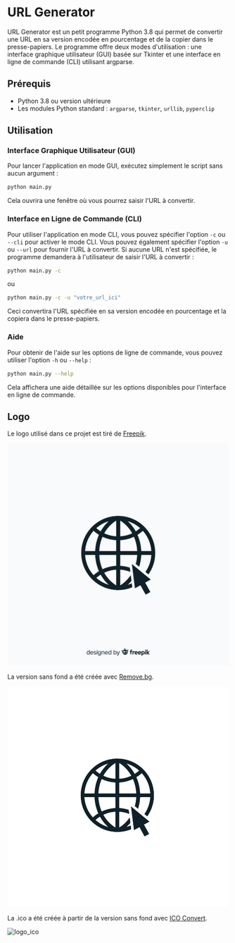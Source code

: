 # URL Generator

URL Generator est un petit programme Python 3.8 qui permet de convertir une URL en sa version encodée en pourcentage et
de la copier dans le presse-papiers. Le programme offre deux modes d'utilisation : une interface graphique utilisateur
(GUI) basée sur Tkinter et une interface en ligne de commande (CLI) utilisant argparse.

## Prérequis

- Python 3.8 ou version ultérieure
- Les modules Python standard : `argparse`, `tkinter`, `urllib`, `pyperclip`

## Utilisation

### Interface Graphique Utilisateur (GUI)

Pour lancer l'application en mode GUI, exécutez simplement le script sans aucun argument :

```bash
python main.py
```

Cela ouvrira une fenêtre où vous pourrez saisir l'URL à convertir.

### Interface en Ligne de Commande (CLI)

Pour utiliser l'application en mode CLI, vous pouvez spécifier l'option `-c` ou `--cli` pour activer le mode CLI. Vous
pouvez également spécifier l'option `-u` ou `--url` pour fournir l'URL à convertir. Si aucune URL n'est spécifiée, le
programme demandera à l'utilisateur de saisir l'URL à convertir :

```bash
python main.py -c
```

ou

```bash
python main.py -c -u "votre_url_ici"
```

Ceci convertira l'URL spécifiée en sa version encodée en pourcentage et la copiera dans le presse-papiers.

### Aide

Pour obtenir de l'aide sur les options de ligne de commande, vous pouvez utiliser l'option `-h` ou `--help` :

```bash
python main.py --help
```

Cela affichera une aide détaillée sur les options disponibles pour l'interface en ligne de commande.

## Logo

Le logo utilisé dans ce projet est tiré de
[Freepik](https://fr.freepik.com/vecteurs-libre/icone-www_3327769.htm#query=web%20logo&position=0&from_view=keyword&track=ais&uuid=f95e0b6d-7ae6-4b2a-b405-ef584c4bed2c).

![logo](resources/logo.jpg)

La version sans fond a été créée avec [Remove.bg](https://www.remove.bg/fr).

![logo_sans_fond](resources/logo_removebg.png)

La .ico a été créée à partir de la version sans fond avec [ICO Convert](https://www.icoconverter.com/).

![logo_ico](resources/icon.ico)
